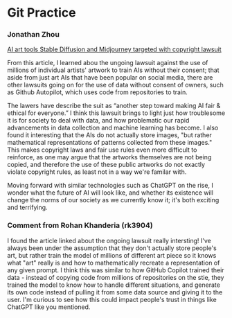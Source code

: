 # Git Practice
### Jonathan Zhou

[AI art tools Stable Diffusion and Midjourney targeted with copyright lawsuit](https://www.theverge.com/2023/1/16/23557098/generative-ai-art-copyright-legal-lawsuit-stable-diffusion-midjourney-deviantart)

From this article, I learned abou the ungoing lawsuit against the use of millions of individual artists' artwork to train AIs without their consent; that aside from just art AIs that have been popular on social media, there are other lawsuits going on for the use of data without consent of owners, such as Github Autopilot, which uses code from repositories to train. 

The lawers have describe the suit as “another step toward mak­ing AI fair & eth­i­cal for every­one.” I think this lawsuit brings to light just how troublesome it is for society to deal with data, and how problematic our rapid advancements in data collection and machine learning has become. I also found it interesting that the AIs do not actually store images, "but rather mathematical representations of patterns collected from these images." This makes copyright laws and fair use rules even more difficult to reinforce, as one may argue that the artworks themselves are not being copied, and therefore the use of these public artworks do not exactly violate copyright rules, as least not in a way we're familar with. 

Moving forward with similar technologies such as ChatGPT on the rise, I wonder what the future of AI will look like, and whether its existence will change the norms of our society as we currently know it; it's both exciting and terrifying.

### Comment from Rohan Khanderia (rk3904)
I found the article linked about the ongoing lawsuit really intersting! I've always been under the assumption that they don't actually store people's art, but rather train the model of millions of different art piece so it knows what "art" really is and how to mathematically recreate a representation of any given prompt. I think this was similar to how GitHub Copilot trained their data - instead of copying code from millions of repositories on the stie, they trained the model to know how to handle different situations, and generate its own code instead of pulling it from some data source and giving it to the user. I'm curious to see how this could impact people's trust in things like ChatGPT like you mentioned.
